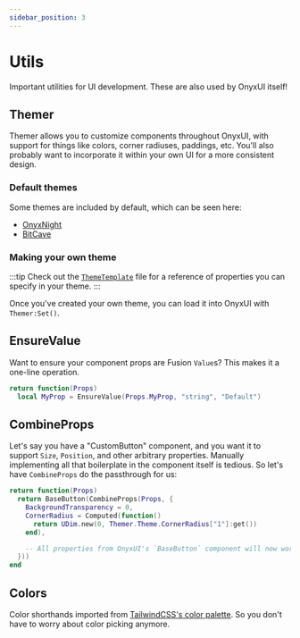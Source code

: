```yaml
---
sidebar_position: 3
---
```


# Utils

Important utilities for UI development. These are also used by OnyxUI itself!

## Themer

Themer allows you to customize components throughout OnyxUI, with support for things like colors, corner radiuses, paddings, etc. You'll also probably want to incorporate it within your own UI for a more consistent design.

### Default themes

Some themes are included by default, which can be seen here:

- [OnyxNight](https://github.com/ImAvafe/OnyxUI/blob/main/src/Utils/Themer/OnyxNight.lua)
- [BitCave](https://github.com/ImAvafe/OnyxUI/blob/main/src/Utils/Themer/BitCave.lua)

### Making your own theme

:::tip
Check out the [`ThemeTemplate`](https://github.com/ImAvafe/OnyxUI/blob/main/src/Utils/Themer/ThemeTemplate.lua) file for a reference of properties you can specify in your theme.
:::

Once you've created your own theme, you can load it into OnyxUI with `Themer:Set()`.

## EnsureValue

Want to ensure your component props are Fusion `Value`s? This makes it a one-line operation.

```lua
return function(Props)
  local MyProp = EnsureValue(Props.MyProp, "string", "Default")
```

## CombineProps

Let's say you have a "CustomButton" component, and you want it to support `Size`, `Position`, and other arbitrary properties. Manually implementing all that boilerplate in the component itself is tedious. So let's have `CombineProps` do the passthrough for us:

```lua
return function(Props)
  return BaseButton(CombineProps(Props, {
    BackgroundTransparency = 0,
    CornerRadius = Computed(function()
      return UDim.new(0, Themer.Theme.CornerRadius["1"]:get())
    end),

    -- All properties from OnyxUI's `BaseButton` component will now work.
  }))
end
```

## Colors

Color shorthands imported from [TailwindCSS's color palette](https://tailwindcss.com/docs/customizing-colors#default-color-palette). So you don't have to worry about color picking anymore.